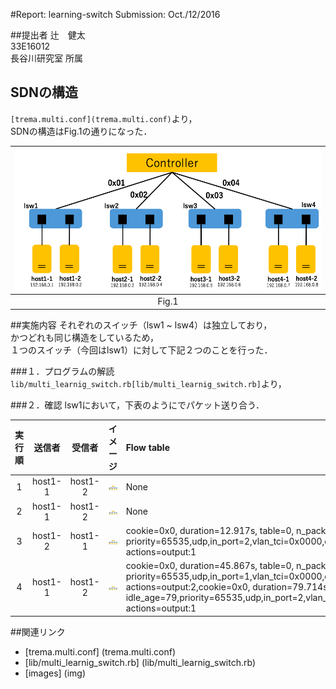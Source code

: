 #Report: learning-switch
Submission: Oct./12/2016  


##提出者
辻　健太  
33E16012  
長谷川研究室 所属  


## SDNの構造
`[trema.multi.conf](trema.multi.conf)`より，  
SDNの構造はFig.1の通りになった．  

|<img src="img/NetworkStructure.png" width="500px">|  
|:------------------------------------------------:|  
|                     Fig.1                        |  


##実施内容
それぞれのスイッチ（lsw1 ~ lsw4）は独立しており，  
かつどれも同じ構造をしているため，  
１つのスイッチ（今回はlsw1）に対して下記２つのことを行った．

###１．プログラムの解読
`lib/multi_learnig_switch.rb[lib/multi_learnig_switch.rb]`より，

###２．確認
lsw1において，下表のようにでパケット送り合う．  


| 実行順 |  送信者  |   受信者    |                      イメージ                    |Flow table   |  
|:-----:|:-------:|:----------:|:-----------------------------------------------:|:------------|  
|   1   | host1-1 |  host1-2   |<img src="img/host1-1_host1-2.png" width="320px">|None         |  
|   2   | host1-1 |  host1-2   |<img src="img/host1-1_host1-2.png" width="320px">|None         |  
|   3   | host1-2 |  host1-1   |<img src="img/host1-2_host1-1.png" width="320px">|cookie=0x0, duration=12.917s, table=0, n_packets=0, n_bytes=0, idle_age=12, priority=65535,udp,in_port=2,vlan_tci=0x0000,dl_src=fe:cf:9f:34:01:de,dl_dst=d9:7e:76:8d:10:25,nw_src=192.168.0.2,nw_dst=192.168.0.1,nw_tos=0,tp_src=0,tp_dst=0 actions=output:1|  
|   4   | host1-1 |  host1-2   |<img src="img/host1-1_host1-2.png" width="320px">|cookie=0x0, duration=45.867s, table=0, n_packets=0, n_bytes=0, idle_age=45, priority=65535,udp,in_port=1,vlan_tci=0x0000,dl_src=d9:7e:76:8d:10:25,dl_dst=fe:cf:9f:34:01:de,nw_src=192.168.0.1,nw_dst=192.168.0.2,nw_tos=0,tp_src=0,tp_dst=0 actions=output:2,cookie=0x0, duration=79.714s, table=0, n_packets=0, n_bytes=0, idle_age=79,priority=65535,udp,in_port=2,vlan_tci=0x0000,dl_src=fe:cf:9f:34:01:de,dl_dst=d9:7e:76:8d:10:25,nw_src=192.168.0.2,nw_dst=192.168.0.1,nw_tos=0,tp_src=0,tp_dst=0 actions=output:1|  


##関連リンク
* [trema.multi.conf] (trema.multi.conf)
* [lib/multi_learnig_switch.rb] (lib/multi_learnig_switch.rb)
* [images] (img)
